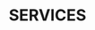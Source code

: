 ---
title : "SERVICES"
service_list:
# service item loop
- name : "Web Development"
  image : "images/icons/web-development.png"
  
# service item loop
- name : "Data analysis"
  image : "images/icons/data.png"
  
# service item loop
- name : "Database Management"
  image : "images/icons/dbms.png"
  
# service item loop
- name : "Penetration Testing"
  image : "images/icons/pen.png"
  
# service item loop
- name : "Cloud deployments"
  image : "images/icons/cloud.png"
  
# service item loop
- name : "Problem solving"
  image : "images/icons/mobile-app.png"



# custom style
custom_class: "" 
custom_attributes: "" 
custom_css: ""
---